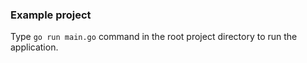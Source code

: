 ### Example project

Type `go run main.go` command in the root project directory to run the application.